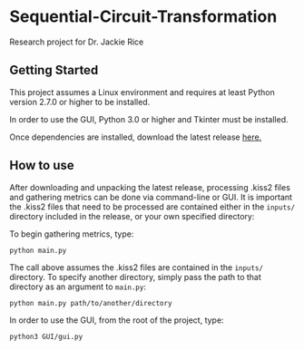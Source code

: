# Sequential-Circuit-Transformation
Research project for Dr. Jackie Rice

## Getting Started
This project assumes a Linux environment and requires at least Python version 2.7.0 or higher to be installed. 

In order to use the GUI, Python 3.0 or higher and Tkinter must be installed.

Once dependencies are installed, download the latest release [here.](https://github.com/CPSC3720/Sequential-Circuit-Transformation/releases/tag/v1.0)

## How to use
After downloading and unpacking the latest release, processing .kiss2 files and gathering metrics can be done via command-line or GUI. It is important the .kiss2 files that need to be processed are contained either in the `inputs/` directory included in the release, or your own specified directory:

To begin gathering metrics, type:

```
python main.py
```

The call above assumes the .kiss2 files are contained in the `inputs/` directory. To specify another directory, simply pass the path to that directory as an argument to `main.py`:

```
python main.py path/to/another/directory
```

In order to use the GUI, from the root of the project, type:

```
python3 GUI/gui.py
```
